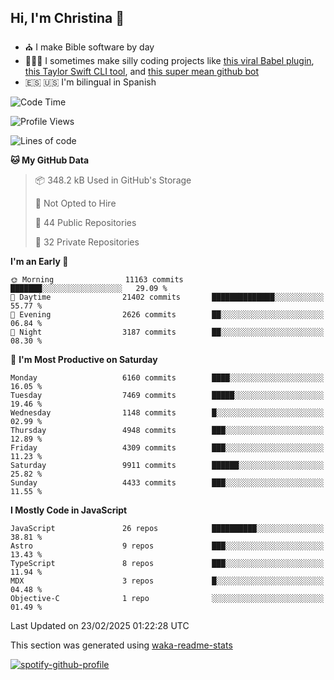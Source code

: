 ## Hi, I'm Christina 👋

- ⛪️ I make Bible software by day
- 👩🏼‍💻 I sometimes make silly coding projects like [this viral Babel plugin](https://www.instagram.com/reel/Cxvwz76vBus/), [this Taylor Swift CLI tool](https://github.com/christina-de-martinez/swift-commits), and [this super mean github bot](https://github.com/christina-de-martinez/roast-my-code)
- 🇪🇸 🇺🇸 I'm bilingual in Spanish

<!--START_SECTION:waka-->
![Code Time](http://img.shields.io/badge/Code%20Time-82%20hrs%2059%20mins-blue)

![Profile Views](http://img.shields.io/badge/Profile%20Views-0-blue)

![Lines of code](https://img.shields.io/badge/From%20Hello%20World%20I%27ve%20Written-24.4%20million%20lines%20of%20code-blue)

**🐱 My GitHub Data** 

> 📦 348.2 kB Used in GitHub's Storage 
 > 
> 🚫 Not Opted to Hire
 > 
> 📜 44 Public Repositories 
 > 
> 🔑 32 Private Repositories 
 > 
**I'm an Early 🐤** 

```text
🌞 Morning                11163 commits       ███████░░░░░░░░░░░░░░░░░░   29.09 % 
🌆 Daytime                21402 commits       ██████████████░░░░░░░░░░░   55.77 % 
🌃 Evening                2626 commits        ██░░░░░░░░░░░░░░░░░░░░░░░   06.84 % 
🌙 Night                  3187 commits        ██░░░░░░░░░░░░░░░░░░░░░░░   08.30 % 
```
📅 **I'm Most Productive on Saturday** 

```text
Monday                   6160 commits        ████░░░░░░░░░░░░░░░░░░░░░   16.05 % 
Tuesday                  7469 commits        █████░░░░░░░░░░░░░░░░░░░░   19.46 % 
Wednesday                1148 commits        █░░░░░░░░░░░░░░░░░░░░░░░░   02.99 % 
Thursday                 4948 commits        ███░░░░░░░░░░░░░░░░░░░░░░   12.89 % 
Friday                   4309 commits        ███░░░░░░░░░░░░░░░░░░░░░░   11.23 % 
Saturday                 9911 commits        ██████░░░░░░░░░░░░░░░░░░░   25.82 % 
Sunday                   4433 commits        ███░░░░░░░░░░░░░░░░░░░░░░   11.55 % 
```


**I Mostly Code in JavaScript** 

```text
JavaScript               26 repos            ██████████░░░░░░░░░░░░░░░   38.81 % 
Astro                    9 repos             ███░░░░░░░░░░░░░░░░░░░░░░   13.43 % 
TypeScript               8 repos             ███░░░░░░░░░░░░░░░░░░░░░░   11.94 % 
MDX                      3 repos             █░░░░░░░░░░░░░░░░░░░░░░░░   04.48 % 
Objective-C              1 repo              ░░░░░░░░░░░░░░░░░░░░░░░░░   01.49 % 
```




 Last Updated on 23/02/2025 01:22:28 UTC
<!--END_SECTION:waka-->

This section was generated using [waka-readme-stats](https://github.com/anmol098/waka-readme-stats)

[![spotify-github-profile](https://spotify-github-profile.kittinanx.com/api/view?uid=1228436873&cover_image=true&theme=default&show_offline=false&background_color=121212&interchange=false&bar_color=53b14f&bar_color_cover=false)](https://spotify-github-profile.kittinanx.com/api/view?uid=1228436873&redirect=true)